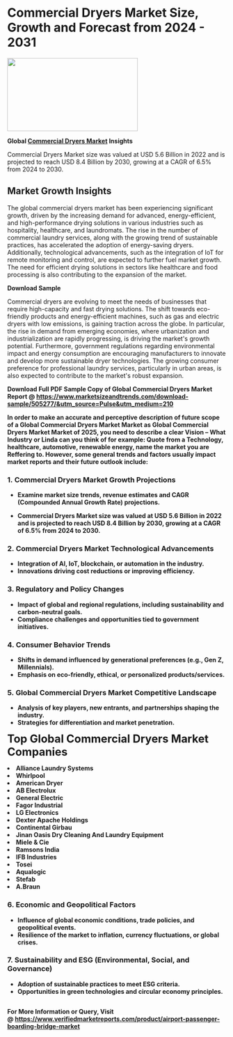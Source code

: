 <H1>Commercial Dryers Market Size, Growth and Forecast from 2024 - 2031</H1><img class="aligncenter size-medium wp-image-584254" src="https://thirdeyenews.in/wp-content/uploads/2024/09/Global-Market-Research-300x168.jpeg" alt="" width="300" height="168" /><p><strong>Global&nbsp;<a href="https://www.marketsizeandtrends.com/download-sample/505277/&amp;utm_source=Pulse&amp;utm_medium=210">Commercial Dryers Market</a> Insights</strong></p><p>Commercial Dryers Market size was valued at USD 5.6 Billion in 2022 and is projected to reach USD 8.4 Billion by 2030, growing at a CAGR of 6.5% from 2024 to 2030.</p><p><h2>Market Growth Insights</h2> <p>The global commercial dryers market has been experiencing significant growth, driven by the increasing demand for advanced, energy-efficient, and high-performance drying solutions in various industries such as hospitality, healthcare, and laundromats. The rise in the number of commercial laundry services, along with the growing trend of sustainable practices, has accelerated the adoption of energy-saving dryers. Additionally, technological advancements, such as the integration of IoT for remote monitoring and control, are expected to further fuel market growth. The need for efficient drying solutions in sectors like healthcare and food processing is also contributing to the expansion of the market.</p> <p><strong>Download Sample</strong></p> <p>Commercial dryers are evolving to meet the needs of businesses that require high-capacity and fast drying solutions. The shift towards eco-friendly products and energy-efficient machines, such as gas and electric dryers with low emissions, is gaining traction across the globe. In particular, the rise in demand from emerging economies, where urbanization and industrialization are rapidly progressing, is driving the market's growth potential. Furthermore, government regulations regarding environmental impact and energy consumption are encouraging manufacturers to innovate and develop more sustainable dryer technologies. The growing consumer preference for professional laundry services, particularly in urban areas, is also expected to contribute to the market's robust expansion.</p> <p><strong></p><p><span class=""><strong>Download Full PDF Sample Copy of Global Commercial Dryers Market Report</strong> @ <a href="https://www.marketsizeandtrends.com/download-sample/505277/&amp;utm_source=Pulse&amp;utm_medium=210" target="_blank">https://www.marketsizeandtrends.com/download-sample/505277/&amp;utm_source=Pulse&amp;utm_medium=210</a></span></p><p>In order to make an accurate and perceptive description of future scope of a Global&nbsp;Commercial Dryers Market Market as Global&nbsp;Commercial Dryers Market Market of 2025, you need to describe a clear Vision &ndash; What Industry or Linda can you think of for example: Quote from a Technology, healthcare, automotive, renewable energy, name the market you are Reffering to. However, some general trends and factors usually impact market reports and their future outlook include:</p><h3>1.&nbsp;<strong>Commercial Dryers Market Growth Projections</strong></h3><ul><li>Examine market size trends, revenue estimates and CAGR (Compounded Annual Growth Rate) projections.</li><li><p>Commercial Dryers Market size was valued at USD 5.6 Billion in 2022 and is projected to reach USD 8.4 Billion by 2030, growing at a CAGR of 6.5% from 2024 to 2030.</p></li></ul><h3>2.&nbsp;<strong>Commercial Dryers Market Technological Advancements</strong></h3><ul><li>Integration of AI, IoT, blockchain, or automation in the industry.</li><li>Innovations driving cost reductions or improving efficiency.</li></ul><h3>3.&nbsp;<strong>Regulatory and Policy Changes</strong></h3><ul><li>Impact of global and regional regulations, including sustainability and carbon-neutral goals.</li><li>Compliance challenges and opportunities tied to government initiatives.</li></ul><h3>4.&nbsp;<strong>Consumer Behavior Trends</strong></h3><ul><li>Shifts in demand influenced by generational preferences (e.g., Gen Z, Millennials).</li><li>Emphasis on eco-friendly, ethical, or personalized products/services.</li></ul><h3>5.&nbsp;<strong>Global Commercial Dryers Market Competitive Landscape</strong></h3><ul><li>Analysis of key players, new entrants, and partnerships shaping the industry.</li><li>Strategies for differentiation and market penetration.</li></ul><p data-pm-slice="1 1 []"><span style="color: inherit; font-family: inherit; font-size: 25px;">Top Global Commercial Dryers Market Companies</span></p><div class="" data-test-id=""><p><li>Alliance Laundry Systems</li><li> Whirlpool</li><li> American Dryer</li><li> AB Electrolux</li><li> General Electric</li><li> Fagor Industrial</li><li> LG Electronics</li><li> Dexter Apache Holdings</li><li> Continental Girbau</li><li> Jinan Oasis Dry Cleaning And Laundry Equipment</li><li> Miele & Cie</li><li> Ramsons India</li><li> IFB Industries</li><li> Tosei</li><li> Aqualogic</li><li> Stefab</li><li> A.Braun</li></p></div><h3>6.&nbsp;<strong>Economic and Geopolitical Factors</strong></h3><ul><li>Influence of global economic conditions, trade policies, and geopolitical events.</li><li>Resilience of the market to inflation, currency fluctuations, or global crises.</li></ul><h3>7.&nbsp;<strong>Sustainability and ESG (Environmental, Social, and Governance)</strong></h3><ul><li>Adoption of sustainable practices to meet ESG criteria.</li><li>Opportunities in green technologies and circular economy principles.</li></ul><h2><strong style="font-size: 14px;">For More Information or Query, Visit @&nbsp;</strong><a style="background-color: #ffffff; font-size: 14px;" href="https://www.marketsizeandtrends.com/report/commercial-dryers-market/" target="_blank">https://www.verifiedmarketreports.com/product/airport-passenger-boarding-bridge-market</a></h2>
